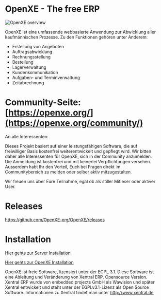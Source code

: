 # OpenXE - The free ERP

![OpenXE overview](https://github.com/openxe-org/OpenXE/blob/master/www/themes/new/images/login_screen_picture.jpg "OpenXE")

OpenXE ist eine umfassende webbasierte Anwendung zur Abwicklung aller kaufmännischen Prozesse. Zu den Funktionen gehören unter Anderem:

* Erstellung von Angeboten
* Auftragsabwicklung
* Rechnungsstellung
* Bestellung
* Lagerverwaltung
* Kundenkommunikation
* Aufgaben- und Terminverwaltung
* Zeitabrechnung

# Community-Seite: [https://openxe.org/](https://openxe.org/community/)

An alle Interessenten:

Dieses Projekt basiert auf einer leistungsfähigen Software, die auf freiwilliger Basis kostenfrei weiterentwickelt und gepflegt wird. Wir bitten daher alle Interessenten für OpenXE, sich in der Community anzumelden. Die Anmeldung ist kostenfrei und mit keinerlei Verpflichtungen versehen. Ausserdem habt Ihr den Vorteil, Euch bei Fragen direkt im Communitybereich zu melden oder selber aktiv mitzugestalten.

Wir freuen uns über Eure Teilnahme, egal ob als stiller Mitleser oder aktiver User.

# Releases
https://github.com/OpenXE-org/OpenXE/releases

# Installation

[Hier gehts zur Server Installation](SERVER_INSTALL.md)

[Hier gehts zur OpenXE Installation](INSTALL.md)

OpenXE ist freie Software, lizensiert unter der EGPL 3.1.
Diese Software ist eine Ableitung und Veränderung von Xentral ERP, Opensource Version. Xentral ERP wurde von embedded projects GmbH als Wawision und später Xentral entwickelt und steht unter der EGPLv3.1-Lizenz als Open Source Software. Informationen zu Xentral findet man unter http://www.xentral.de
